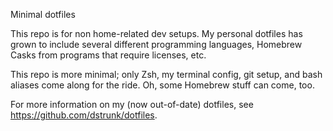 Minimal dotfiles

This repo is for non home-related dev setups. My personal dotfiles has grown to
include several different programming languages, Homebrew Casks from programs
that require licenses, etc.

This repo is more minimal; only Zsh, my terminal config, git setup, and bash
aliases come along for the ride. Oh, some Homebrew stuff can come, too.

For more information on my (now out-of-date) dotfiles, see
<https://github.com/dstrunk/dotfiles>.
